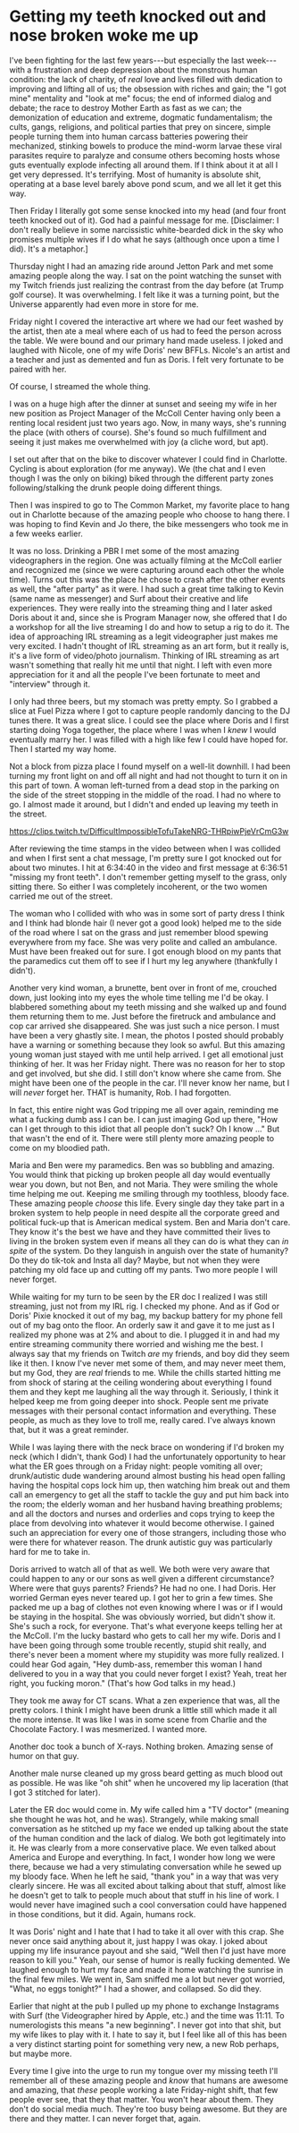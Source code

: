 # Getting my teeth knocked out and nose broken woke me up

I've been fighting for the last few years---but especially the last week---with a frustration and deep depression about the monstrous human condition: the lack of charity, of *real* love and lives filled with dedication to improving and lifting all of us; the obsession with riches and gain; the "I got mine" mentality and "look at me" focus; the end of informed dialog and debate; the race to destroy Mother Earth as fast as we can; the demonization of education and extreme, dogmatic fundamentalism; the cults, gangs, religions, and political parties that prey on sincere, simple people turning them into human carcass batteries powering their mechanized, stinking bowels to produce the mind-worm larvae these viral parasites require to paralyze and consume others becoming hosts whose guts eventually explode infecting all around them. If I think about it at all I get very depressed. It's terrifying. Most of humanity is absolute shit, operating at a base level barely above pond scum, and we all let it get this way.

Then Friday I literally got some sense knocked into my head (and four front teeth knocked out of it). God had a painful message for me. [Disclaimer: I don't really believe in some narcissistic white-bearded dick in the sky who promises multiple wives if I do what he says (although once upon a time I did). It's a metaphor.]

Thursday night I had an amazing ride around Jetton Park and met some amazing people along the way. I sat on the point watching the sunset with my Twitch friends just realizing the contrast from the day before (at Trump golf course). It was overwhelming. I felt like it was a turning point, but the Universe apparently had even more in store for me.

Friday night I covered the interactive art where we had our feet washed by the artist, then ate a meal where each of us had to feed the person across the table. We were bound and our primary hand made useless. I joked and laughed with Nicole, one of my wife Doris' new BFFLs. Nicole's an artist and a teacher and just as demented and fun as Doris. I felt very fortunate to be paired with her.

Of course, I streamed the whole thing.

I was on a huge high after the dinner at sunset and seeing my wife in her new position as Project Manager of the McColl Center having only been a renting local resident just two years ago. Now, in many ways, she's running the place (with others of course). She's found so much fulfillment and seeing it just makes me overwhelmed with joy (a cliche word, but apt).

I set out after that on the bike to discover whatever I could find in Charlotte. Cycling is about exploration (for me anyway). We (the chat and I even though I was the only on biking) biked through the different party zones following/stalking the drunk people doing different things.

Then I was inspired to go to The Common Market, my favorite place to hang out in Charlotte because of the amazing people who choose to hang there. I was hoping to find Kevin and Jo there, the bike messengers who took me in a few weeks earlier.

It was no loss. Drinking a PBR I met some of the most amazing videographers in the region. One was actually filming at the McColl earlier and recognized me (since we were capturing around each other the whole time). Turns out this was the place he chose to crash after the other events as well, the "after party" as it were. I had such a great time talking to Kevin (same name as messenger) and Surf about their creative and life experiences. They were really into the streaming thing and I later asked Doris about it and, since she is Program Manager now, she offered that I do a workshop for all the live streaming I do and how to setup a rig to do it. The idea of approaching IRL streaming as a legit videographer just makes me very excited. I hadn't thought of IRL streaming as an art form, but it really is, it's a live form of video/photo journalism. Thinking of IRL streaming as art wasn't something that really hit me until that night. I left with even more appreciation for it and all the people I've been fortunate to meet and "interview" through it.

I only had three beers, but my stomach was pretty empty. So I grabbed a slice at Fuel Pizza where I got to capture people randomly dancing to the DJ tunes there. It was a great slice. I could see the place where Doris and I first starting doing Yoga together, the place where I was when I *knew* I would eventually marry her. I was filled with a high like few I could have hoped for. Then I started my way home.

Not a block from pizza place I found myself on a well-lit downhill. I had been turning my front light on and off all night and had not thought to turn it on in this part of town. A woman left-turned from a dead stop in the parking on the side of the street stopping in the middle of the road. I had no where to go. I almost made it around, but I didn't and ended up leaving my teeth in the street.

<https://clips.twitch.tv/DifficultImpossibleTofuTakeNRG-THRpiwPjeVrCmG3w>

After reviewing the time stamps in the video between when I was collided and when I first sent a chat message, I'm pretty sure I got knocked out for about two minutes. I hit at 6:34:40 in the video and first message at 6:36:51 "missing my front teeth". I don't remember getting myself to the grass, only sitting there. So either I was completely incoherent, or the two women carried me out of the street.

The woman who I collided with who was in some sort of party dress I think and I think had blonde hair (I never got a good look) helped me to the side of the road where I sat on the grass and just remember blood spewing everywhere from my face. She was very polite and called an ambulance. Must have been freaked out for sure. I got enough blood on my pants that the paramedics cut them off to see if I hurt my leg anywhere (thankfully I didn't).

Another very kind woman, a brunette, bent over in front of me, crouched down, just looking into my eyes the whole time telling me I'd be okay. I blabbered something about my teeth missing and she walked up and found them returning them to me. Just before the firetruck and ambulance and cop car arrived she disappeared. She was just such a nice person. I must have been a very ghastly site. I mean, the photos I posted should probably have a warning or something because they look so awful. But this amazing young woman just stayed with me until help arrived. I get all emotional just thinking of her. It was her Friday night. There was no reason for her to stop and get involved, but she did. I still don't know where she came from. She might have been one of the people in the car. I'll never know her name, but I will *never* forget her. THAT is humanity, Rob. I had forgotten.

In fact, this entire night was God tripping me all over again, reminding me what a fucking dumb ass I can be. I can just imaging God up there, "How can I get through to this idiot that all people don't suck? Oh I know ..."  But that wasn't the end of it. There were still plenty more amazing people to come on my bloodied path.

Maria and Ben were my paramedics. Ben was so bubbling and amazing. You would think that picking up broken people all day would eventually wear you down, but not Ben, and not Maria. They were smiling the whole time helping me out. Keeping me smiling through my toothless, bloody face. These amazing people *choose* this life. Every single day they take part in a broken system to help people in need despite all the corporate greed and political fuck-up that is American medical system. Ben and Maria don't care. They know it's the best we have and they have committed their lives to living in the broken system even if means all they can do is what they can *in spite* of the system. Do they languish in anguish over the state of humanity? Do they do tik-tok and Insta all day? Maybe, but not when they were patching my old face up and cutting off my pants. Two more people I will never forget.

While waiting for my turn to be seen by the ER doc I realized I was still streaming, just not from my IRL rig. I checked my phone. And as if God or Doris' Pixie knocked it out of my bag, my backup battery for my phone fell out of my bag onto the floor. An orderly saw it and gave it to me just as I realized my phone was at 2% and about to die. I plugged it in and had my entire streaming community there worried and wishing me the best. I always say that my friends on Twitch *are* my friends, and boy did they seem like it then. I know I've never met some of them, and may never meet them, but my God, they are *real* friends to me. While the chills started hitting me from shock of staring at the ceiling wondering about everything I found them and they kept me laughing all the way through it. Seriously, I think it helped keep me from going deeper into shock. People sent me private messages with their personal contact information and everything. These people, as much as they love to troll me, really cared. I've always known that, but it was a great reminder.

While I was laying there with the neck brace on wondering if I'd broken my neck (which I didn't, thank God) I had the unfortunately opportunity to hear what the ER goes through on a Friday night: people vomiting all over; drunk/autistic dude wandering around almost busting his head open falling having the hospital cops lock him up, then watching him break out and them call an emergency to get all the staff to tackle the guy and put him back into the room; the elderly woman and her husband having breathing problems; and all the doctors and nurses and orderlies and cops trying to keep the place from devolving into whatever it would become otherwise. I gained such an appreciation for every one of those strangers, including those who were there for whatever reason. The drunk autistic guy was particularly hard for me to take in.

Doris arrived to watch all of that as well. We both were very aware that could happen to any or our sons as well given a different circumstance? Where were that guys parents? Friends? He had no one. I had Doris. Her worried German eyes never teared up. I got her to grin a few times. She packed me up a bag of clothes not even knowing where I was or if I would be staying in the hospital. She was obviously worried, but didn't show it. She's such a rock, for everyone. That's what everyone keeps telling her at the McColl. I'm the lucky bastard who gets to call her my wife. Doris and I have been going through some trouble recently, stupid shit really, and there's never been a moment where my stupidity was more fully realized. I could hear God again, "Hey dumb-ass, remember this woman I hand delivered to you in a way that you could never forget I exist? Yeah, treat her right, you fucking moron." (That's how God talks in my head.)

They took me away for CT scans. What a zen experience that was, all the pretty colors. I think I might have been drunk a little still which made it all the more intense. It was like I was in some scene from Charlie and the Chocolate Factory. I was mesmerized. I wanted more.

Another doc took a bunch of X-rays. Nothing broken. Amazing sense of humor on that guy.

Another male nurse cleaned up my gross beard getting as much blood out as possible. He was like "oh shit" when he uncovered my lip laceration (that I got 3 stitched for later).

Later the ER doc would come in. My wife called him a "TV doctor" (meaning she thought he was hot, and he was). Strangely, while making small conversation as he stitched up my face we ended up talking about the state of the human condition and the lack of dialog. We both got legitimately into it. He was clearly from a more conservative place. We even talked about America and Europe and everything. In fact, I wonder how long we were there, because we had a very stimulating conversation while he sewed up my bloody face. When he left he said, "thank you" in a way that was very clearly sincere. He was all excited about talking about that stuff, almost like he doesn't get to talk to people much about that stuff in his line of work. I would never have imagined such a cool conversation could have happened in those conditions, but it did. Again, humans rock.

It was Doris' night and I hate that I had to take it all over with this crap. She never once said anything about it, just happy I was okay. I joked about upping my life insurance payout and she said, "Well then I'd just have more reason to kill you." Yeah, our sense of humor is really fucking demented. We laughed enough to hurt my face and made it home watching the sunrise in the final few miles. We went in, Sam sniffed me a lot but never got worried, "What, no eggs tonight?" I had a shower, and collapsed. So did they.

Earlier that night at the pub I pulled up my phone to exchange Instagrams with Surf (the Videographer hired by Apple, etc.) and the time was 11:11. To numerologists this means "a new beginning". I never got into that shit, but my wife likes to play with it. I hate to say it, but I feel like all of this has been a very distinct starting point for something very new, a new Rob perhaps, but maybe more.

Every time I give into the urge to run my tongue over my missing teeth I'll remember all of these amazing people and *know* that humans are awesome and amazing, that *these* people working a late Friday-night shift, that few people ever see, that they that matter. You won't hear about them. They don't do social media much. They're too busy being awesome. But they are there and they matter. I can never forget that, again.

